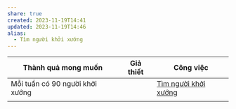 ```yaml
---
share: true
created: 2023-11-19T14:41
updated: 2023-11-19T14:46
alias:
  - Tìm người khởi xướng
---
```

| Thành quả mong muốn             | Giả thiết | Công việc                                               |
| ------------------------------- | --------- | ------------------------------------------------------- |
| Mỗi tuần có 90 người khởi xướng |           | [Tìm người khởi xướng](K%E1%BA%BF%20ho%E1%BA%A1ch%20t%C3%ACm%20ng%C6%B0%E1%BB%9Di%20kh%E1%BB%9Fi%20x%C6%B0%E1%BB%9Bng.md) |
|                                 |           |                                                         |
